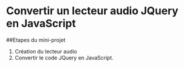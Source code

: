 # Convertir un lecteur audio JQuery en JavaScript

##Etapes du mini-projet

1. Création du lecteur audio
2. Convertir le code JQuery en JavaScript.
